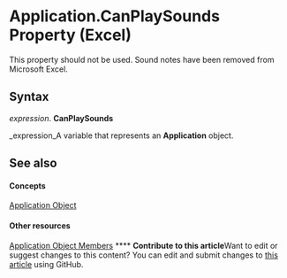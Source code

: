 
# Application.CanPlaySounds Property (Excel)

This property should not be used. Sound notes have been removed from Microsoft Excel.


## Syntax

 _expression_. **CanPlaySounds**

 _expression_A variable that represents an  **Application** object.


## See also


#### Concepts


 [Application Object](19b73597-5cf9-4f56-8227-b5211f657f6f.md)
#### Other resources


 [Application Object Members](4cb9ca42-8d07-cc9c-2d80-4eb9a5921e1e.md)
****   **Contribute to this article**Want to edit or suggest changes to this content? You can edit and submit changes to  [this article](https://github.com/jhershey00/VBA_Excel_Test/OpenXMLCon/articles/4e74bdbe-c649-9171-b42c-3c226b6c92a0.md) using GitHub.

